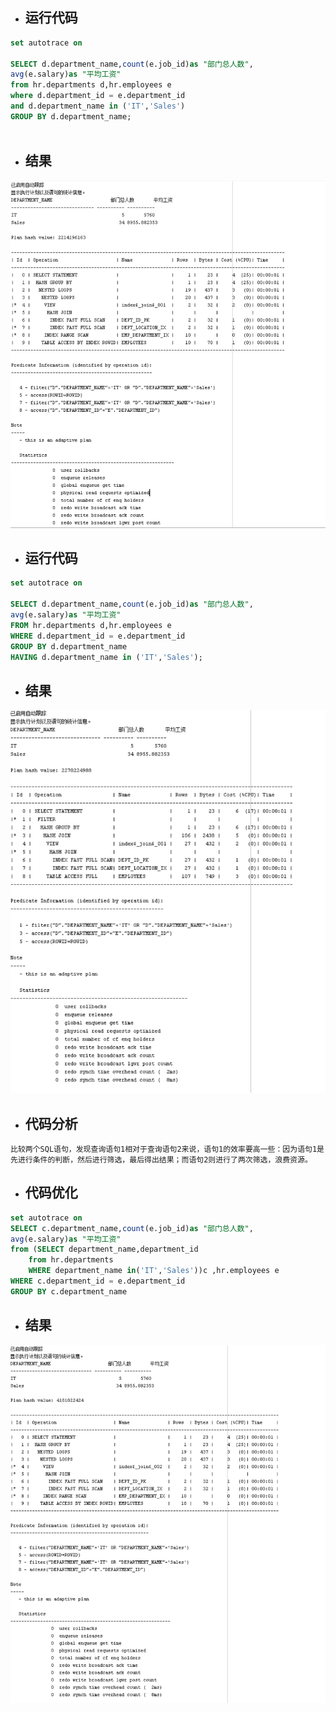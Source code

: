 - ## 运行代码

```sql
set autotrace on

SELECT d.department_name,count(e.job_id)as "部门总人数",
avg(e.salary)as "平均工资"
from hr.departments d,hr.employees e
where d.department_id = e.department_id
and d.department_name in ('IT','Sales')
GROUP BY d.department_name;



```

- ## 结果

![1](1.png)





- ## 运行代码

```sql
set autotrace on

SELECT d.department_name,count(e.job_id)as "部门总人数",
avg(e.salary)as "平均工资"
FROM hr.departments d,hr.employees e
WHERE d.department_id = e.department_id
GROUP BY d.department_name
HAVING d.department_name in ('IT','Sales');

```

- ## 结果

![2](2.png)



- ## 代码分析

```
比较两个SQL语句，发现查询语句1相对于查询语句2来说，语句1的效率要高一些：因为语句1是先进行条件的判断，然后进行筛选，最后得出结果；而语句2则进行了两次筛选，浪费资源。
```

- ## 代码优化

```sql
set autotrace on
SELECT c.department_name,count(e.job_id)as "部门总人数",
avg(e.salary)as "平均工资"
from (SELECT department_name,department_id
    from hr.departments
    WHERE department_name in('IT','Sales'))c ,hr.employees e
WHERE c.department_id = e.department_id 
GROUP BY c.department_name
```

- ## 结果

![3](3.png)